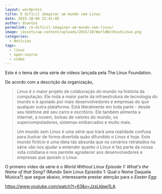 ```yaml
---
layout: wordpress
title: É difícil imaginar um mundo sem Linux
date: 2015-10-06 22:41:05
author: dsantos
permalink: /e-dificil-imaginar-um-mundo-sem-linux/
image: /assets/wp-content/uploads/2015/10/WorldWithoutLinux.png
categories:
  - Notícias
tags:
  - linux
  - open-source
  - video
---
```


Este é o tema de uma série de vídeos lançada pela The Linux Foundation.

De acordo com a descrição da organização,
<blockquote>Linux é o maior projeto de colaboração do mundo na história da computação. Ele roda a maior parte da infraestrutura de tecnologia do mundo e é apoiado por mais desenvolvedores e empresas do que qualquer outra plataforma. Está literalmente em toda parte - desde seu telefone até seu carro e escritório. Ele também alimenta a Internet, a nuvem, bolsas de valores do mundo, os supercomputadores, sistemas embarcados e muito mais.

Um mundo sem Linux é uma série que trará uma realidade confusa para ilustrar de forma divertida quão difundido o Linux é hoje. Este mundo fictício é uma ideia tão absurda que os cenários retratados na série vão nos ajudar a entender quanto o Linux é faz parte da nossa vida cotidiana e nos permite agradecer aos desenvolvedores e empresas que apoiam o Linux.</blockquote>
<!--more-->

O primeiro vídeo da série é o <em>World Without Linux Episode 1: What's the Name of that Song?</em> (Mundo Sem Linux Episódio 1: Qual o Nome Daquela Música?) que segue abaixo, interessante prestar atenção para o <em>Easter Egg</em>:

https://www.youtube.com/watch?t=63&v=JzsLkbwi1LA